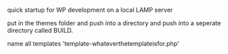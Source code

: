 quick startup for WP development on a local LAMP server

put in the themes folder and push into a directory and push into a seperate directory called BUILD.

name all templates 'template-whateverthetemplateisfor.php'
